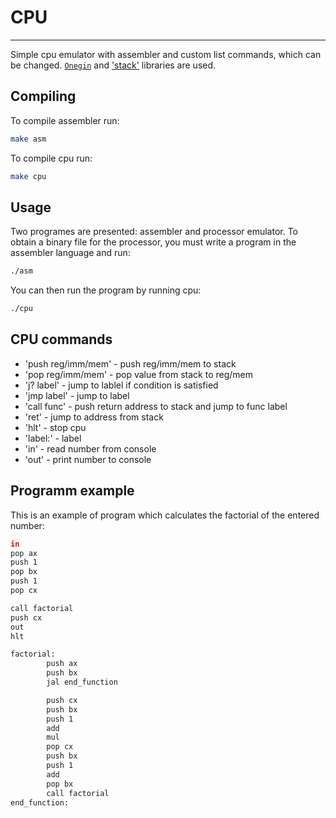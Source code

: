 # CPU
---
Simple cpu emulator with assembler and custom list commands, which can be changed.  [`Onegin`](https://github.com/Varnike/onegin.git) and ['stack'](https://github.com/Varnike/stack.git) libraries are used.
## Compiling 
To compile assembler run:
````sh
make asm
````
To compile cpu run:
````sh
make cpu
````
## Usage
Two programes are presented: assembler and processor emulator. To obtain a binary file for the processor, you must write a program in the assembler language and run:
````sh
./asm
````
You can then run the program by running cpu:
````sh
./cpu
````
## CPU commands
* 'push reg/imm/mem' - push reg/imm/mem to stack
* 'pop reg/imm/mem' - pop value from stack to reg/mem
* 'j? label' - jump to lablel if condition is satisfied
* 'jmp label' - jump to label
* 'call func' - push return address to stack and jump to func label
* 'ret' - jump to address from stack
* 'hlt' - stop cpu
* 'label:' - label
* 'in' - read number from console
* 'out' - print number to console

## Programm example
This is an example of program which calculates the factorial of the entered number:
````sh
in
pop ax
push 1
pop bx
push 1
pop cx

call factorial
push cx
out
hlt

factorial:
        push ax
        push bx
        jal end_function

        push cx
        push bx
        push 1
        add
        mul
        pop cx
        push bx
        push 1
        add
        pop bx
        call factorial
end_function:

````
